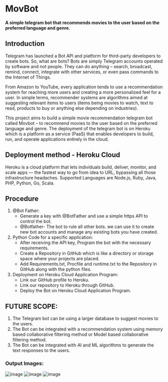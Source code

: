 
# MovBot
**A simple telegram bot that recommends movies to the user based on the preferred language and genre.**

## Introduction 
Telegram has launched a Bot API and platform for third-party developers to create bots. So, what are bots? Bots are simply Telegram accounts operated by software and not people. They can do anything – search, broadcast, remind, connect, integrate with other services, or even pass commands to the Internet of Things.

From Amazon to YouTube, every application tends to use a recommendation system for reaching more users and creating a more personalized feel for a user. In simple terms, recommender systems are algorithms aimed at suggesting relevant items to users (items being movies to watch, text to read, products to buy or anything else depending on industries). 

This project aims to build a simple movie recommendation telegram bot called Movbot – to recommend movies to the user based on the preferred language and genre. The deployment of the telegram bot is on Heroku which is a platform as a service (PaaS) that enables developers to build, run, and operate applications entirely in the cloud.

## Deployment method - Heroku Cloud
Heroku is a cloud platform that lets individuals build, deliver, monitor, and scale apps — the fastest way to go from idea to URL, bypassing all those infrastructure headaches.
Supported Languages are Node.js, Ruby, Java, PHP, Python, Go, Scala.

## Procedure
1. @Bot Father:
    - Generate a key with @BotFather and use a simple https API to control the bot.
    - @Botfather- The bot to rule all other bots. we can use it to create new bot accounts and manage any existing bots you have created.
2. Python Code for a specific application:
    - After receiving the API key, Program the bot with the necessary requirements.
    - Create a Repository in GitHub which is like a directory or storage space where your projects are placed. 
    - Add Requirements.txt, Procfile and runtime.txt to the Repository in GitHub along with the python files.
3. Deployment on Heroku Cloud Application Program:
    - Link our GitHub profile to Heroku.
    - Link our repository to Heroku through GitHub.
    - Deploy the Bot on Heroku Cloud Application Program.

## FUTURE SCOPE:
1. The Telegram bot can be using a larger database to suggest movies to the users.
2. The Bot can be integrated with a recommendation system using memory based collaborative filtering method or Model based collaborative filtering method.
3. The Bot can be integrated with AI and ML algorithms to generate the text responses to the users.

### Output Images: 
![image](https://user-images.githubusercontent.com/69137526/136820024-597ec3b8-ef55-4f70-8400-4b39eda63996.png)
![image](https://user-images.githubusercontent.com/69137526/136820051-76b30dda-e30a-40ae-b1f8-87544b61ef07.png)
![image](https://user-images.githubusercontent.com/69137526/136820066-a3018adc-9a5f-4b3d-ab5e-f0e2dd219ef6.png)



